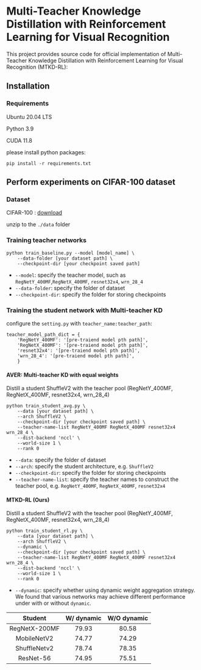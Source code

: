 # Multi-Teacher Knowledge Distillation with Reinforcement Learning for Visual Recognition

This project provides source code for official implementation of  Multi-Teacher Knowledge Distillation with Reinforcement Learning for Visual Recognition (MTKD-RL):

## Installation

### Requirements

Ubuntu 20.04 LTS

Python 3.9

CUDA 11.8

please install python packages:

```
pip install -r requirements.txt
```

## Perform experiments on CIFAR-100 dataset

### Dataset

CIFAR-100 : [download](http://www.cs.toronto.edu/~kriz/cifar-100-python.tar.gz)

unzip to the `./data` folder

### Training teacher networks

```
python train_baseline.py --model [model_name] \
    --data-folder [your dataset path] \
    --checkpoint-dir [your checkpoint saved path]
```
* `--model`: specify the teacher model, such as `RegNetY_400MF`,`RegNetX_400MF`, `resnet32x4`, `wrn_28_4`
* `--data-folder`: specify the folder of dataset
* `--checkpoint-dir`: specify the folder for storing checkpoints


### Training the student network with Multi-teacher KD
configure the `setting.py` with `teacher_name:teacher_path`:
```
teacher_model_path_dict = {
    'RegNetY_400MF': '[pre-traiend model pth path]',
    'RegNetX_400MF': '[pre-traiend model pth path]',
    'resnet32x4': '[pre-traiend model pth path]',
    'wrn_28_4': '[pre-traiend model pth path]',
    }
```
#### AVER: Multi-teacher KD with equal weights
Distill a student ShuffleV2 with the teacher pool (RegNetY_400MF, RegNetX_400MF, resnet32x4, wrn_28_4)

```
python train_student_avg.py \
    --data [your dataset path] \
    --arch ShuffleV2 \
    --checkpoint-dir [your checkpoint saved path] \
    --teacher-name-list RegNetY_400MF RegNetX_400MF resnet32x4 wrn_28_4 \
    --dist-backend 'nccl' \
    --world-size 1 \
    --rank 0 
```

* `--data`: specify the folder of dataset
* `--arch`: specify the student architecture, e.g. `ShuffleV2`
* `--checkpoint-dir`: specify the folder for storing checkpoints
* `--teacher-name-list`: specify the teacher names to construct the teacher pool, e.g. `RegNetY_400MF`, `RegNetX_400MF`, `resnet32x4`





#### MTKD-RL (Ours)
Distill a student ShuffleV2 with the teacher pool (RegNetY_400MF, RegNetX_400MF, resnet32x4, wrn_28_4)
```
python train_student_rl.py \
    --data [your dataset path] \
    --arch ShuffleV2 \
    --dynamic \
    --checkpoint-dir [your checkpoint saved path] \
    --teacher-name-list RegNetY_400MF RegNetX_400MF resnet32x4 wrn_28_4 \
    --dist-backend 'nccl' \
    --world-size 1 \
    --rank 0 
```
* `--dynamic`: specify whether using dynamic weight aggregation strategy. We found that various networks may achieve different performance under with or without  `dynamic`.

| Student | W/ dynamic | W/O dynamic |
| :--: | :--: | :--: |
|  RegNetX-200MF | 79.93| 80.58|
|  MobileNetV2 | 74.77 | 74.29|
|  ShuffleNetv2 | 78.74 | 78.35 |
|  ResNet-56 | 74.95 | 75.51 |

